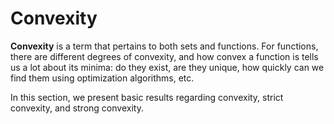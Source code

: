 # Convexity

**Convexity** is a term that pertains to both sets and functions. For
functions, there are different degrees of convexity, and how convex a
function is tells us a lot about its minima: do they exist, are they
unique, how quickly can we find them using optimization algorithms, etc.

In this section, we present basic results regarding convexity, strict
convexity, and strong convexity.

```{tableofcontents}
```